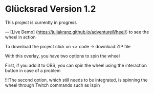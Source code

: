# Glücksrad Version 1.2 
This project is currently in progress

-- [Live Demo] (https://juliakranz.github.io/adventureWheel/) to see the wheel in action 

To download the project click on <> code -> download ZIP file 



With this overlay, you have two options to spin the wheel

First, if you add it to OBS, you can spin the wheel using the interaction button in case of a problem

!!!The second option, which still needs to be integrated, is spinning the wheel through Twitch commands such as !spin
